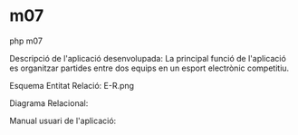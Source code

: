 # m07
php m07

Descripció de l'aplicació desenvolupada: 
La principal funció de l'aplicació es organitzar partides entre dos equips en un esport electrònic competitiu. 

Esquema Entitat Relació: E-R.png

Diagrama Relacional:

Manual usuari de l'aplicació:



